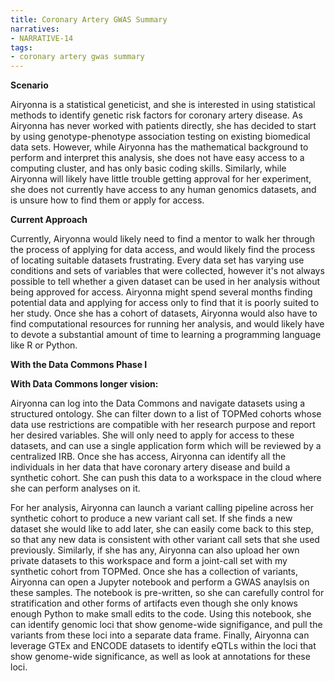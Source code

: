 ```yaml
---
title: Coronary Artery GWAS Summary
narratives:
- NARRATIVE-14
tags:
- coronary artery gwas summary
---
```

**Scenario**

Airyonna is a statistical geneticist, and she is interested in using statistical methods to identify genetic risk factors for coronary artery disease. As Airyonna has never worked with patients directly, she has decided to start by using genotype-phenotype association testing on existing biomedical data sets. However, while Airyonna has the mathematical background to perform and interpret this analysis, she does not have easy access to a computing cluster, and has only basic coding skills. Similarly, while Airyonna will likely have little trouble getting approval for her experiment, she does not currently have access to any human genomics datasets, and is unsure how to find them or apply for access.


**Current Approach**

Currently, Airyonna would likely need to find a mentor to walk her through the process of applying for data access, and would likely find the process of locating suitable datasets frustrating. Every data set has varying use conditions and sets of variables that were collected, however it's not always possible to tell whether a given dataset can be used in her analysis without being approved for access. Airyonna might spend several months finding potential data and applying for access only to find that it is poorly suited to her study. Once she has a cohort of datasets, Airyonna would also have to find computational resources for running her analysis, and would likely have to devote a substantial amount of time to learning a programming language like R or Python.


**With the Data Commons Phase I**



**With Data Commons longer vision:**

Airyonna can log into the Data Commons and navigate datasets using a structured ontology. She can filter down to a list of TOPMed cohorts whose data use restrictions are compatible with her research purpose and report her desired variables. She will only need to apply for access to these datasets, and can use a single application form which will be reviewed by a centralized IRB. Once she has access, Airyonna can identify all the individuals in her data that have coronary artery disease and build a synthetic cohort. She can push this data to a workspace in the cloud where she can perform analyses on it.

For her analysis, Airyonna can launch a variant calling pipeline across her synthetic cohort to produce a new variant call set. If she finds a new dataset she would like to add later, she can easily come back to this step, so that any new data is consistent with other variant call sets that she used previously. Similarly, if she has any, Airyonna can also upload her own private datasets to this workspace and form a joint-call set with my synthetic cohort from TOPMed.
Once she has a collection of variants, Airyonna can open a Jupyter notebook and perform a GWAS anaylsis on these samples. The notebook is pre-written, so she can carefully control for stratification and other forms of artifacts even though she only knows enough Python to make small edits to the code. Using this notebook, she can identify genomic loci that show genome-wide  signifigance, and pull the variants from these loci into a separate data frame. Finally, Airyonna can leverage GTEx and ENCODE datasets to identify eQTLs within the loci that show genome-wide significance, as well as look at annotations for these loci.